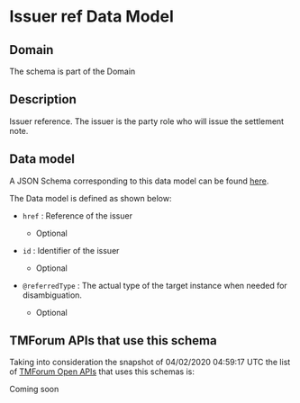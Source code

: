 # Issuer ref Data Model

## Domain

The  schema is part of the  Domain

## Description

Issuer reference. The issuer is the party role who will issue the settlement note.

## Data model

A JSON Schema corresponding to this data model can be found
[here](https://github.com/tmforum-rand/schemas/blob/candidates/EngagedParty/IssuerRef.schema.json).

The Data model is defined as shown below:

- `href` : Reference of the issuer

  - Optional


- `id` : Identifier of the issuer

  - Optional


- `@referredType` : The actual type of the target instance when needed for disambiguation.

  - Optional






## TMForum APIs that use this schema

Taking into consideration the snapshot of 04/02/2020 04:59:17 UTC the list of [TMForum Open APIs](https://www.tmforum.org/open-apis/) that uses this schemas is:

Coming soon